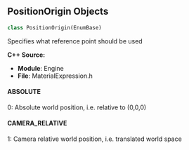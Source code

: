 ## PositionOrigin Objects

```python
class PositionOrigin(EnumBase)
```

Specifies what reference point should be used

**C++ Source:**

- **Module**: Engine
- **File**: MaterialExpression.h

<a id="unreal.PositionOrigin.ABSOLUTE"></a>

#### ABSOLUTE

0: Absolute world position, i.e. relative to (0,0,0)

<a id="unreal.PositionOrigin.CAMERA_RELATIVE"></a>

#### CAMERA_RELATIVE

1: Camera relative world position, i.e. translated world space

<a id="unreal.TextureMipValueMode"></a>